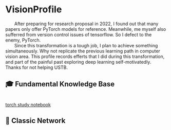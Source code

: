 # VisionProfile
  &ensp;&ensp;&ensp;&ensp;After preparing for research proposal in 2022, I found out that many papers only offer PyTorch models for reference. Meanwhile, me myself also sufferred from version control issues of tensorflow. So I defect to the enemy, PyTorch. </br>
  &ensp;&ensp;&ensp;&ensp;Since this transformation is a tough job, I plan to achieve something simultaneously. Why not replicate the previous learning path in computer vision area. This profile records efferts that I did during this transformation, and part of the painful past exploring deep learning self-motivatedly. Thanks for not helping USTB. </br>

## :mortar_board: Fundamental Knowledge Base
[torch_git]:https://github.com/Xcanton/TorchLearn
<br>[torch study notebook][torch_git]</br>
## :construction: Classic Network

